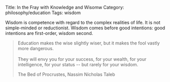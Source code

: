 Title: In the Fray with Knowledge and Wisomw
Category: philosophy/education
Tags: wisdom

Wisdom is competence with regard to the complex realities of life. It is not simple-minded or reductionist. Wisdom comes before good intentions: good intentions are first-order, wisdom second.


> Education makes the wise slightly wiser, but it makes the fool vastly more dangerous.
  <br><br>
  They will envy you for your success, for your wealth, for your intelligence, for your status -- but rarely for your wisdom.
    <p class="annotation">
        The Bed of Procrustes, Nassim Nicholas Taleb    
    </p>

